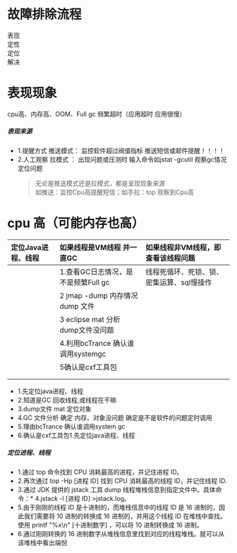 # 故障排除流程

表现  
定性  
定位  
解决




# 表现现象

cpu高、内存高、OOM、Full gc 频繁超时（应用超时 应用很慢）

##### 表现来源

* 1.提醒方式 推送模式： 监控软件超过阀值指标 推送短信或邮件提醒！！！！
* 2.人工观察 拉模式  ： 出现问题或压测时 输入命令如jstat -gcutil 观察gc情况定位问题
  > 无论是推送模式还是拉模式，都是呈现现象来源  
  > 如推送：监控Cpu高提醒短信；如手拉：top 观察到Cpu高

# cpu 高（可能内存也高）

| 定位Java进程、线程 | 如果线程是VM线程 并一直GC | 如果线程非VM线程，即查看该线程问题 |
| :--- | :--- | :--- |
|  | 1.查看GC日志情况，是不是频繁Full gc | 线程死循环、死锁、锁、密集运算、sql慢操作 |
|  | 2 jmap -dump 内存情况 dump 文件 |  |
|  | 3 eclipse mat 分析dump文件没问题 |  |
|  | 4.利用bcTrance 确认谁调用systemgc |  |
|  | 5确认是cxf工具包 |  |
|  |  |  |
|  |  |  |

* 1.先定位java进程、线程
* 2.知道是GC 回收线程,或线程在干嘛
* 3.dump文件 mat 定位对象
* 4.GC 文件分析 确定 内存、对象没问题   确定是不是软件的问题定时调用
* 5.理由bcTrance 确认谁调用system gc
* 6.确认是cxf工具包1.先定位java进程、线程

##### 定位进程、线程

* 1.通过 top 命令找到 CPU 消耗最高的进程，并记住进程 ID。
* 2.再次通过 top -Hp \[进程 ID\] 找到 CPU 消耗最高的线程 ID，并记住线程 ID.
* 3.通过 JDK 提供的 jstack 工具 dump 线程堆栈信息到指定文件中。具体命令：\* 4.jstack -l \[进程 ID\] &gt;jstack.log。
* 5.由于刚刚的线程 ID 是十进制的，而堆栈信息中的线程 ID 是 16 进制的，因此我们需要将 10 进制的转换成 16 进制的，并用这个线程 ID 在堆栈中查找。使用 printf "%x\n" \[十进制数字\] ，可以将 10 进制转换成 16 进制。
* 6.通过刚刚转换的 16 进制数字从堆栈信息里找到对应的线程堆栈。就可以从该堆栈中看出端倪

###### 



